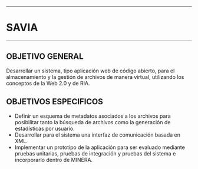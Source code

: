 
---

# SAVIA #

---


## OBJETIVO GENERAL ##
Desarrollar un sistema, tipo aplicación web de código abierto, para el almacenamiento y la gestión de archivos de manera virtual, utilizando los conceptos de la Web 2.0 y de RIA.

## OBJETIVOS ESPECIFICOS ##
  * Definir un esquema de metadatos asociados a los archivos para posibilitar tanto la búsqueda de archivos como la generación de estadísticas por usuario.
  * Desarrollar para el sistema una interfaz de comunicación basada en XML.
  * Implementar un prototipo de la aplicación para ser evaluado mediante pruebas unitarias, pruebas de integración y pruebas del sistema e incorporarlo dentro de MINERA.